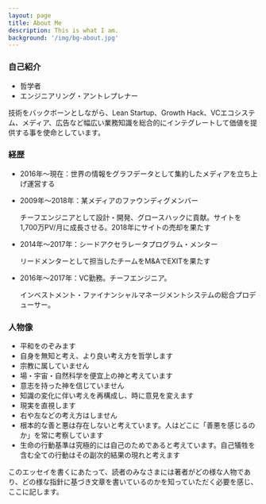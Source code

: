 ```yaml
---
layout: page
title: About Me
description: This is what I am.
background: '/img/bg-about.jpg'
---
```


### 自己紹介
* 哲学者
* エンジニアリング・アントレプレナー

技術をバックボーンとしながら、Lean Startup、Growth Hack、VCエコシステム、メディア、広告など幅広い業務知識を総合的にインテグレートして価値を提供する事を使命としています。


### 経歴

* 2016年〜現在：世界の情報をグラフデータとして集約したメディアを立ち上げ運営する

* 2009年〜2018年：某メディアのファウンディグメンバー

    チーフエンジニアとして設計・開発、グロースハックに貢献。サイトを1,700万PV/月に成長させる。2018年にサイトの売却を果たす

* 2014年〜2017年：シードアクセラレータプログラム・メンター

    リードメンターとして担当したチームをM&AでEXITを果たす

* 2016年〜2017年：VC勤務。チーフエンジニア。

    インベストメント・ファイナンシャルマネージメントシステムの総合プロデューサー。


### 人物像

* 平和をのぞみます
* 自身を無知と考え、より良い考え方を哲学します
* 宗教に属していません
* 場・宇宙・自然科学を便宜上の神と考えています
* 意志を持った神を信じていません
* 知識の変化に伴い考えを再構成し、時に意見を変えます
* 現実を直視します
* 右や左などの考え方はしません
* 根本的な善と悪は存在しないと考えています。人はどこに「善悪を感じるのか」を常に考察しています
* 生命の行動基準は究極的には自己のためであると考えています。自己犠牲を含む全ての行動はその副次的結果の現れと考えます

このエッセイを書くにあたって、読者のみなさまには著者がどの様な人物であり、どの様な指針に基づき文章を書いているのかを知っていただく必要を感じ、ここに記します。
